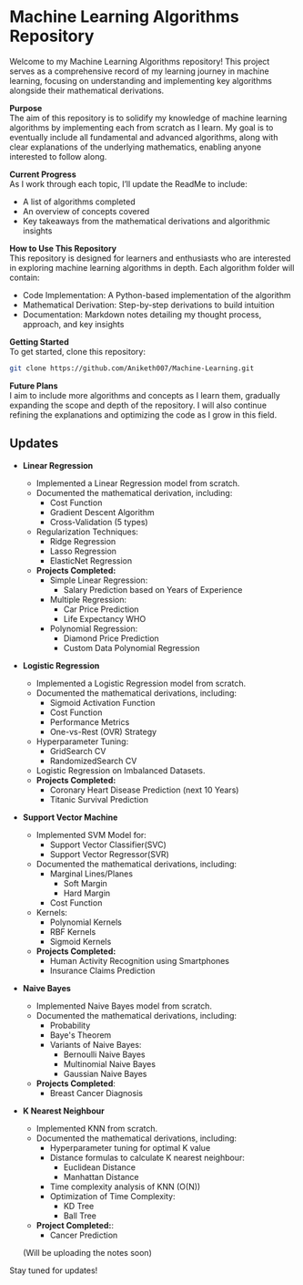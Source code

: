 # Machine Learning Algorithms Repository
Welcome to my Machine Learning Algorithms repository! This project serves as a comprehensive record of my learning journey in machine learning, focusing on understanding and implementing key algorithms alongside their mathematical derivations.

**Purpose**<br>
The aim of this repository is to solidify my knowledge of machine learning algorithms by implementing each from scratch as I learn. My goal is to eventually include all fundamental and advanced algorithms, along with clear explanations of the underlying mathematics, enabling anyone interested to follow along.

**Current Progress**<br>
As I work through each topic, I’ll update the ReadMe to include:

* A list of algorithms completed
* An overview of concepts covered
* Key takeaways from the mathematical derivations and algorithmic insights

**How to Use This Repository**<br>
This repository is designed for learners and enthusiasts who are interested in exploring machine learning algorithms in depth. Each algorithm folder will contain:

* Code Implementation: A Python-based implementation of the algorithm
* Mathematical Derivation: Step-by-step derivations to build intuition
* Documentation: Markdown notes detailing my thought process, approach, and key insights

**Getting Started**<br>
To get started, clone this repository:

```bash
git clone https://github.com/Aniketh007/Machine-Learning.git
```

**Future Plans**<br>
I aim to include more algorithms and concepts as I learn them, gradually expanding the scope and depth of the repository. I will also continue refining the explanations and optimizing the code as I grow in this field.

## Updates

- **Linear Regression**
  - Implemented a Linear Regression model from scratch.
  - Documented the mathematical derivation, including:
    - Cost Function
    - Gradient Descent Algorithm
    - Cross-Validation (5 types)
  - Regularization Techniques:
    - Ridge Regression
    - Lasso Regression
    - ElasticNet Regression
  - **Projects Completed:**
    - Simple Linear Regression:
      - Salary Prediction based on Years of Experience
    - Multiple Regression:
      - Car Price Prediction
      - Life Expectancy WHO
    - Polynomial Regression:
      - Diamond Price Prediction
      - Custom Data Polynomial Regression

        
- **Logistic Regression**
  - Implemented a Logistic Regression model from scratch.
  - Documented the mathematical derivations, including:
    - Sigmoid Activation Function
    - Cost Function
    - Performance Metrics
    - One-vs-Rest (OVR) Strategy
  - Hyperparameter Tuning:
    - GridSearch CV
    - RandomizedSearch CV
  - Logistic Regression on Imbalanced Datasets.
  - **Projects Completed:**
    - Coronary Heart Disease Prediction (next 10 Years)
    - Titanic Survival Prediction
   
      
- **Support Vector Machine**
  - Implemented SVM Model for:
    - Support Vector Classifier(SVC)
    - Support Vector Regressor(SVR)
  - Documented the mathematical derivations, including:
    - Marginal Lines/Planes
      - Soft Margin
      - Hard Margin
    - Cost Function
  - Kernels:
    - Polynomial Kernels
    - RBF Kernels
    - Sigmoid Kernels
  - **Projects Completed:**
    - Human Activity Recognition using Smartphones
    - Insurance Claims Prediction

- **Naive Bayes**
  - Implemented Naive Bayes model from scratch.
  - Documented the mathematical derivations, including:
    - Probability
    - Baye's Theorem
    - Variants of Naive Bayes:
      - Bernoulli Naive Bayes
      - Multinomial Naive Bayes
      - Gaussian Naive Bayes
  - **Projects Completed**:
    - Breast Cancer Diagnosis
- **K Nearest Neighbour**
  - Implemented KNN from scratch.
  - Documented the mathematical derivations, including:
    - Hyperparameter tuning for optimal K value
    - Distance formulas to calculate K nearest neighbour:
      - Euclidean Distance
      - Manhattan Distance
    - Time complexity analysis of KNN (O(N))
    - Optimization of Time Complexity:
      - KD Tree
      - Ball Tree
  - **Project Completed:**:
    - Cancer Prediction
      
  (Will be uploading the notes soon)


Stay tuned for updates!
